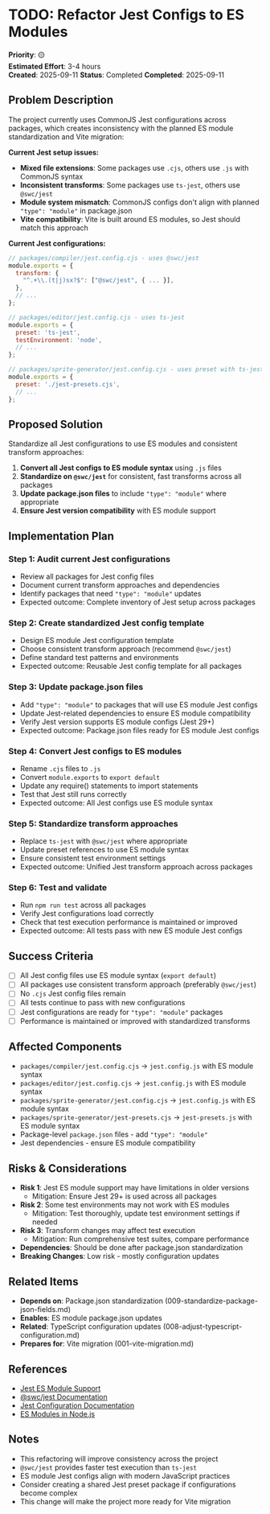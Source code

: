 # TODO: Refactor Jest Configs to ES Modules

**Priority**: 🟡  
**Estimated Effort**: 3-4 hours  
**Created**: 2025-09-11
**Status**: Completed
**Completed**: 2025-09-11

## Problem Description

The project currently uses CommonJS Jest configurations across packages, which creates inconsistency with the planned ES module standardization and Vite migration:

**Current Jest setup issues:**
- **Mixed file extensions**: Some packages use `.cjs`, others use `.js` with CommonJS syntax
- **Inconsistent transforms**: Some packages use `ts-jest`, others use `@swc/jest`
- **Module system mismatch**: CommonJS configs don't align with planned `"type": "module"` in package.json
- **Vite compatibility**: Vite is built around ES modules, so Jest should match this approach

**Current Jest configurations:**
```javascript
// packages/compiler/jest.config.cjs - uses @swc/jest
module.exports = {
  transform: {
    "^.+\\.(t|j)sx?$": ["@swc/jest", { ... }],
  },
  // ...
};

// packages/editor/jest.config.cjs - uses ts-jest
module.exports = {
  preset: 'ts-jest',
  testEnvironment: 'node',
  // ...
};

// packages/sprite-generator/jest.config.cjs - uses preset with ts-jest
module.exports = {
  preset: './jest-presets.cjs',
  // ...
};
```

## Proposed Solution

Standardize all Jest configurations to use ES modules and consistent transform approaches:

1. **Convert all Jest configs to ES module syntax** using `.js` files
2. **Standardize on `@swc/jest`** for consistent, fast transforms across all packages
3. **Update package.json files** to include `"type": "module"` where appropriate
4. **Ensure Jest version compatibility** with ES module support

## Implementation Plan

### Step 1: Audit current Jest configurations
- Review all packages for Jest config files
- Document current transform approaches and dependencies
- Identify packages that need `"type": "module"` updates
- Expected outcome: Complete inventory of Jest setup across packages

### Step 2: Create standardized Jest config template
- Design ES module Jest configuration template
- Choose consistent transform approach (recommend `@swc/jest`)
- Define standard test patterns and environments
- Expected outcome: Reusable Jest config template for all packages

### Step 3: Update package.json files
- Add `"type": "module"` to packages that will use ES module Jest configs
- Update Jest-related dependencies to ensure ES module compatibility
- Verify Jest version supports ES module configs (Jest 29+)
- Expected outcome: Package.json files ready for ES module Jest configs

### Step 4: Convert Jest configs to ES modules
- Rename `.cjs` files to `.js`
- Convert `module.exports` to `export default`
- Update any require() statements to import statements
- Test that Jest still runs correctly
- Expected outcome: All Jest configs use ES module syntax

### Step 5: Standardize transform approaches
- Replace `ts-jest` with `@swc/jest` where appropriate
- Update preset references to use ES module syntax
- Ensure consistent test environment settings
- Expected outcome: Unified Jest transform approach across packages

### Step 6: Test and validate
- Run `npm run test` across all packages
- Verify Jest configurations load correctly
- Check that test execution performance is maintained or improved
- Expected outcome: All tests pass with new ES module Jest configs

## Success Criteria

- [ ] All Jest config files use ES module syntax (`export default`)
- [ ] All packages use consistent transform approach (preferably `@swc/jest`)
- [ ] No `.cjs` Jest config files remain
- [ ] All tests continue to pass with new configurations
- [ ] Jest configurations are ready for `"type": "module"` packages
- [ ] Performance is maintained or improved with standardized transforms

## Affected Components

- `packages/compiler/jest.config.cjs` → `jest.config.js` with ES module syntax
- `packages/editor/jest.config.cjs` → `jest.config.js` with ES module syntax
- `packages/sprite-generator/jest.config.cjs` → `jest.config.js` with ES module syntax
- `packages/sprite-generator/jest-presets.cjs` → `jest-presets.js` with ES module syntax
- Package-level `package.json` files - add `"type": "module"`
- Jest dependencies - ensure ES module compatibility

## Risks & Considerations

- **Risk 1**: Jest ES module support may have limitations in older versions
  - Mitigation: Ensure Jest 29+ is used across all packages
- **Risk 2**: Some test environments may not work with ES modules
  - Mitigation: Test thoroughly, update test environment settings if needed
- **Risk 3**: Transform changes may affect test execution
  - Mitigation: Run comprehensive test suites, compare performance
- **Dependencies**: Should be done after package.json standardization
- **Breaking Changes**: Low risk - mostly configuration updates

## Related Items

- **Depends on**: Package.json standardization (009-standardize-package-json-fields.md)
- **Enables**: ES module package.json updates
- **Related**: TypeScript configuration updates (008-adjust-typescript-configuration.md)
- **Prepares for**: Vite migration (001-vite-migration.md)

## References

- [Jest ES Module Support](https://jestjs.io/docs/ecmascript-modules)
- [@swc/jest Documentation](https://github.com/swc-project/swc/tree/main/packages/jest)
- [Jest Configuration Documentation](https://jestjs.io/docs/configuration)
- [ES Modules in Node.js](https://nodejs.org/api/esm.html)

## Notes

- This refactoring will improve consistency across the project
- `@swc/jest` provides faster test execution than `ts-jest`
- ES module Jest configs align with modern JavaScript practices
- Consider creating a shared Jest preset package if configurations become complex
- This change will make the project more ready for Vite migration 